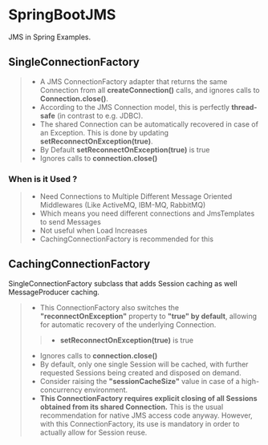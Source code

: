 # SpringBootJMS
JMS in Spring Examples.

## SingleConnectionFactory
> - A JMS ConnectionFactory adapter that returns the same Connection from all __createConnection()__ calls, and ignores calls to __Connection.close()__.
> - According to the JMS Connection model, this is perfectly __thread-safe__ (in contrast to e.g. JDBC). 
> - The shared Connection can be automatically recovered in case of an Exception. This is done by updating __setReconnectOnException(true)__.
> - By Default __setReconnectOnException(true)__ is true
> - Ignores calls to __connection.close()__

### When is it Used ?
> - Need Connections to Multiple Different Message Oriented Middlewares (Like ActiveMQ, IBM-MQ, RabbitMQ)
> - Which means you need different connections and JmsTemplates to send Messages
> - Not useful when Load Increases
> -  CachingConnectionFactory is recommended for this


## CachingConnectionFactory

SingleConnectionFactory subclass that adds Session caching as well MessageProducer caching. 
> - This ConnectionFactory also switches the __"reconnectOnException"__ property to __"true" by default__, allowing for automatic recovery of the underlying Connection.
>> - __setReconnectOnException(true)__ is true
> - Ignores calls to __connection.close()__
> - By default, only one single Session will be cached, with further requested Sessions being created and disposed on demand. 
> - Consider raising the __"sessionCacheSize"__ value in case of a high-concurrency environment.
> - __This ConnectionFactory requires explicit closing of all Sessions obtained from its shared Connection.__ This is the usual recommendation for native JMS access code anyway. However, with this ConnectionFactory, its use is mandatory in order to actually allow for Session reuse.


